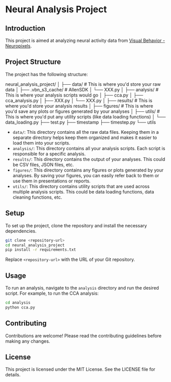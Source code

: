 # Neural Analysis Project



## Introduction



This project is aimed at analyzing neural activity data from [Visual Behavior - Neuropixels](https://allensdk.readthedocs.io/en/latest/visual_behavior_neuropixels.html).



## Project Structure



The project has the following structure:

neural_analysis_project/
│
├── data/  # This is where you'd store your raw data
│   ├── .vbn_s3_cache/ # AllenSDK
│   └── XXX.py
│
├── analysis/  # This is where your analysis scripts would go
│   ├── cca.py
│   ├── cca_analysis.py
│   ├── XXX.py
│   └── XXX.py
│
├── results/  # This is where you'd store your analysis results
│
├── figures/  # This is where you'd save any plots or figures generated by your analyses
│
├── utils/  # This is where you'd put any utility scripts (like data loading functions)
│  └── data_loading.py
├── test.py
├── timestamp
├── timestep.py
└── utils



- `data/`: This directory contains all the raw data files. Keeping them in a separate directory helps keep them organized and makes it easier to load them into your scripts.
- `analysis/`: This directory contains all your analysis scripts. Each script is responsible for a specific analysis.
- `results/`: This directory contains the output of your analyses. This could be CSV files, JSON files, etc.
- `figures/`: This directory contains any figures or plots generated by your analyses. By saving your figures, you can easily refer back to them or use them in presentations or reports.
- `utils/`: This directory contains utility scripts that are used across multiple analysis scripts. This could be data loading functions, data cleaning functions, etc.



## Setup

To set up the project, clone the repository and install the necessary dependencies.

```bash
git clone <repository-url>
cd neural_analysis_project
pip install -r requirements.txt
```

Replace `<repository-url>` with the URL of your Git repository.



## Usage

To run an analysis, navigate to the `analysis` directory and run the desired script. For example, to run the CCA analysis:

```bash
cd analysis
python cca.py
```



## Contributing

Contributions are welcome! Please read the contributing guidelines before making any changes.



## License

This project is licensed under the MIT License. See the LICENSE file for details.
